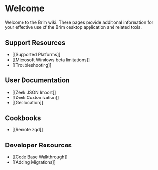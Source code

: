 # Welcome

Welcome to the Brim wiki. These pages provide additional information for your
effective use of the Brim desktop application and related tools.

## Support Resources

- [[Supported Platforms]]
- [[Microsoft Windows beta limitations]]
- [[Troubleshooting]]

## User Documentation

- [[Zeek JSON Import]]
- [[Zeek Customization]]
- [[Geolocation]]

## Cookbooks

- [[Remote zqd]]

## Developer Resources

- [[Code Base Walkthrough]]
- [[Adding Migrations]]

